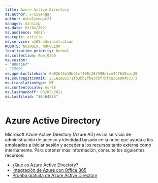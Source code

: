 ```yaml
---
title: Azure Active Directory
ms.author: v-aiyengar
author: AshaIyengar21
manager: dansimp
ms.date: 03/04/2021
ms.audience: Admin
ms.topic: article
ms.service: o365-administration
ROBOTS: NOINDEX, NOFOLLOW
localization_priority: Normal
ms.collection: Adm_O365
ms.custom:
- "9004167"
- "7299"
ms.openlocfilehash: 0a82646b18b51cf198c287990e5ce447619aac20
ms.sourcegitcommit: 251e2e82571fb3bb1fbe3dbf7bfca30e004b3373
ms.translationtype: MT
ms.contentlocale: es-ES
ms.lasthandoff: 03/05/2021
ms.locfileid: "50464884"
---
```

# <a name="azure-active-directory"></a>Azure Active Directory

Microsoft Azure Active Directory (Azure AD) es un servicio de administración de acceso y identidad basado en la nube que ayuda a los empleados a iniciar sesión y acceder a los recursos tanto externa como internamente. Para obtener más información, consulte los siguientes recursos:

- [¿Qué es Azure Active Directory?](https://go.microsoft.com/fwlink/?linkid=2081145)
- [Integración de Azure con Office 365](https://go.microsoft.com/fwlink/?linkid=2081218)
- [Prueba gratuita de Azure Active Directory](https://go.microsoft.com/fwlink/?linkid=2081144)
